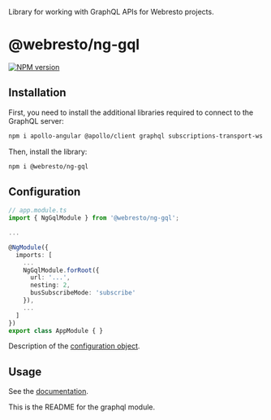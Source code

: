 Library for working with GraphQL APIs for Webresto projects.

# @webresto/ng-gql
<span class="badge-npmversion"><a href="https://npmjs.org/package/@webresto/ng-gql" title="View this project on NPM"><img src="https://img.shields.io/npm/v/@webresto/ng-gql.svg" alt="NPM version" /></a></span>

## Installation

First, you need to install the additional libraries required to connect to the GraphQL server:

```bash
npm i apollo-angular @apollo/client graphql subscriptions-transport-ws
```

Then, install the library:

```bash
npm i @webresto/ng-gql
```

## Configuration

```ts
// app.module.ts
import { NgGqlModule } from '@webresto/ng-gql';

...

@NgModule({
  imports: [
    ...
    NgGqlModule.forRoot({
      url: '...',
      nesting: 2,
      busSubscribeMode: 'subscribe'
    }),
    ...
  ]
})
export class AppModule { }
```

Description of the [configuration object](interfaces/NgGqlConfig.md).

## Usage
See the [documentation](docs/README.md). 

This is the README for the graphql module.